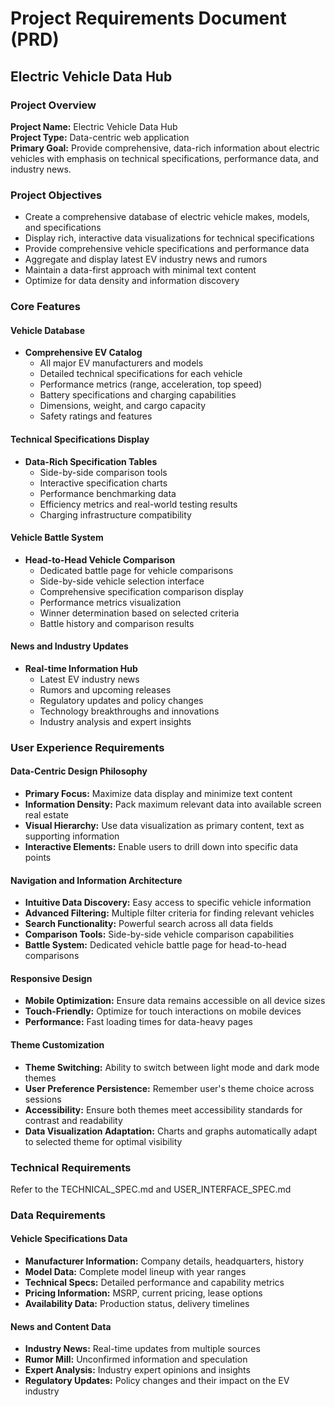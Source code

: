 # Project Requirements Document (PRD)
## Electric Vehicle Data Hub

### Project Overview

**Project Name:** Electric Vehicle Data Hub  
**Project Type:** Data-centric web application  
**Primary Goal:** Provide comprehensive, data-rich information about electric vehicles with emphasis on technical specifications, performance data, and industry news.

### Project Objectives

- Create a comprehensive database of electric vehicle makes, models, and specifications
- Display rich, interactive data visualizations for technical specifications
- Provide comprehensive vehicle specifications and performance data
- Aggregate and display latest EV industry news and rumors
- Maintain a data-first approach with minimal text content
- Optimize for data density and information discovery

### Core Features

#### Vehicle Database
- **Comprehensive EV Catalog**
  - All major EV manufacturers and models
  - Detailed technical specifications for each vehicle
  - Performance metrics (range, acceleration, top speed)
  - Battery specifications and charging capabilities
  - Dimensions, weight, and cargo capacity
  - Safety ratings and features

#### Technical Specifications Display
- **Data-Rich Specification Tables**
  - Side-by-side comparison tools
  - Interactive specification charts
  - Performance benchmarking data
  - Efficiency metrics and real-world testing results
  - Charging infrastructure compatibility

#### Vehicle Battle System
- **Head-to-Head Vehicle Comparison**
  - Dedicated battle page for vehicle comparisons
  - Side-by-side vehicle selection interface
  - Comprehensive specification comparison display
  - Performance metrics visualization
  - Winner determination based on selected criteria
  - Battle history and comparison results



#### News and Industry Updates
- **Real-time Information Hub**
  - Latest EV industry news
  - Rumors and upcoming releases
  - Regulatory updates and policy changes
  - Technology breakthroughs and innovations
  - Industry analysis and expert insights

### User Experience Requirements

#### Data-Centric Design Philosophy
- **Primary Focus:** Maximize data display and minimize text content
- **Information Density:** Pack maximum relevant data into available screen real estate
- **Visual Hierarchy:** Use data visualization as primary content, text as supporting information
- **Interactive Elements:** Enable users to drill down into specific data points

#### Navigation and Information Architecture
- **Intuitive Data Discovery:** Easy access to specific vehicle information
- **Advanced Filtering:** Multiple filter criteria for finding relevant vehicles
- **Search Functionality:** Powerful search across all data fields
- **Comparison Tools:** Side-by-side vehicle comparison capabilities
- **Battle System:** Dedicated vehicle battle page for head-to-head comparisons

#### Responsive Design
- **Mobile Optimization:** Ensure data remains accessible on all device sizes
- **Touch-Friendly:** Optimize for touch interactions on mobile devices
- **Performance:** Fast loading times for data-heavy pages

#### Theme Customization
- **Theme Switching:** Ability to switch between light mode and dark mode themes
- **User Preference Persistence:** Remember user's theme choice across sessions
- **Accessibility:** Ensure both themes meet accessibility standards for contrast and readability
- **Data Visualization Adaptation:** Charts and graphs automatically adapt to selected theme for optimal visibility

### Technical Requirements

Refer to the TECHNICAL_SPEC.md and USER_INTERFACE_SPEC.md

### Data Requirements

#### Vehicle Specifications Data
- **Manufacturer Information:** Company details, headquarters, history
- **Model Data:** Complete model lineup with year ranges
- **Technical Specs:** Detailed performance and capability metrics
- **Pricing Information:** MSRP, current pricing, lease options
- **Availability Data:** Production status, delivery timelines

#### News and Content Data
- **Industry News:** Real-time updates from multiple sources
- **Rumor Mill:** Unconfirmed information and speculation
- **Expert Analysis:** Industry expert opinions and insights
- **Regulatory Updates:** Policy changes and their impact on the EV industry